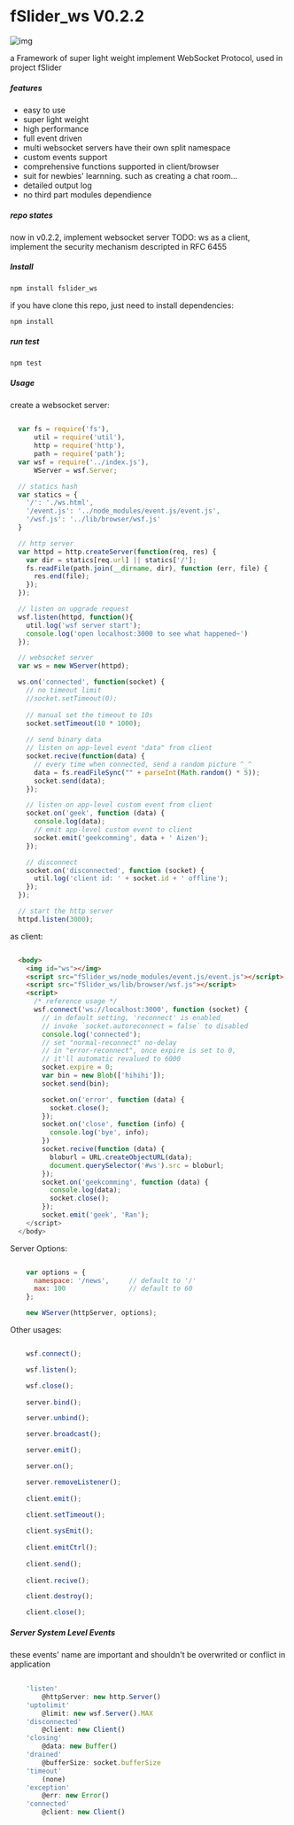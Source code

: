 fSlider_ws V0.2.2
===

![img](https://raw.githubusercontent.com/abbshr/fSlider-WebSocketFramework/dev-eventemitter/test/screen.png)

a Framework of super light weight implement WebSocket Protocol, used in project fSlider

##### features

+ easy to use
+ super light weight
+ high performance
+ full event driven
+ multi websocket servers have their own split namespace
+ custom events support
+ comprehensive functions supported in client/browser
+ suit for newbies' learnning. such as creating a chat room...
+ detailed output log
+ no third part modules dependience

##### repo states

now in v0.2.2, implement websocket server
TODO: ws as a client, implement the security mechanism descripted in RFC 6455

##### Install

```sh
npm install fslider_ws
```

if you have clone this repo, just need to install dependencies:

```sh
npm install
```

##### run test

```sh
npm test
```

##### Usage

create a websocket server:

```js

  var fs = require('fs'),
      util = require('util'),
      http = require('http'),
      path = require('path');
  var wsf = require('../index.js'),
      WServer = wsf.Server;

  // statics hash
  var statics = {
    '/': './ws.html',
    '/event.js': '../node_modules/event.js/event.js',
    '/wsf.js': '../lib/browser/wsf.js'
  }

  // http server
  var httpd = http.createServer(function(req, res) {
    var dir = statics[req.url] || statics['/'];
    fs.readFile(path.join(__dirname, dir), function (err, file) {
      res.end(file);
    });
  });

  // listen on upgrade request
  wsf.listen(httpd, function(){
    util.log('wsf server start');
    console.log('open localhost:3000 to see what happened~')
  });

  // websocket server
  var ws = new WServer(httpd);

  ws.on('connected', function(socket) { 
    // no timeout limit
    //socket.setTimeout(0);
    
    // manual set the timeout to 10s
    socket.setTimeout(10 * 1000);
    
    // send binary data
    // listen on app-level event "data" from client
    socket.recive(function(data) {
      // every time when connected, send a random picture ^_^
      data = fs.readFileSync("" + parseInt(Math.random() * 5));
      socket.send(data);
    });

    // listen on app-level custom event from client
    socket.on('geek', function (data) {
      console.log(data);
      // emit app-level custom event to client
      socket.emit('geekcomming', data + ' Aizen');
    });

    // disconnect
    socket.on('disconnected', function (socket) {
      util.log('client id: ' + socket.id + ' offline');
    });
  });

  // start the http server
  httpd.listen(3000);
```

as client:

```html

  <body>
    <img id="ws"></img>
    <script src="fSlider_ws/node_modules/event.js/event.js"></script>
    <script src="fSlider_ws/lib/browser/wsf.js"></script>
    <script>
      /* reference usage */
      wsf.connect('ws://localhost:3000', function (socket) {
        // in default setting, 'reconnect' is enabled
        // invoke `socket.autoreconnect = false` to disabled
        console.log('connected');
        // set "normal-reconnect" no-delay
        // in "error-reconnect", once expire is set to 0, 
        // it'll automatic revalued to 6000
        socket.expire = 0;
        var bin = new Blob(['hihihi']);
        socket.send(bin);

        socket.on('error', function (data) {
          socket.close();
        });
        socket.on('close', function (info) {
          console.log('bye', info);
        })
        socket.recive(function (data) {
          bloburl = URL.createObjectURL(data);
          document.querySelector('#ws').src = bloburl;
        });
        socket.on('geekcomming', function (data) {
          console.log(data);
          socket.close();
        });
        socket.emit('geek', 'Ran');
    </script>
  </body>
```

Server Options:

```js

    var options = {
      namespace: '/news',     // default to '/'
      max: 100                // default to 60
    };

    new WServer(httpServer, options);
```

Other usages:

```js

    wsf.connect();

    wsf.listen();

    wsf.close();
    
    server.bind();

    server.unbind();

    server.broadcast();

    server.emit();

    server.on();

    server.removeListener();
    
    client.emit();

    client.setTimeout();
    
    client.sysEmit();
    
    client.emitCtrl();
    
    client.send();
    
    client.recive();

    client.destroy();

    client.close();
```

##### Server System Level Events
these events' name are important and shouldn't be overwrited or conflict in application

```js
    
    'listen' 
        @httpServer: new http.Server()
    'uptolimit' 
        @limit: new wsf.Server().MAX
    'disconnected' 
        @client: new Client()
    'closing' 
        @data: new Buffer()
    'drained' 
        @bufferSize: socket.bufferSize
    'timeout'
        (none)
    'exception' 
        @err: new Error()
    'connected' 
        @client: new Client()
```
